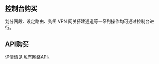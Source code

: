 ## 控制台购买
划分网段、设定路由、购买 VPN 网关搭建通道等一系列操作均可通过控制台进行。

## API购买
详情请见 [私有网络API](/doc/api/245/%E7%AE%80%E4%BB%8B)。
